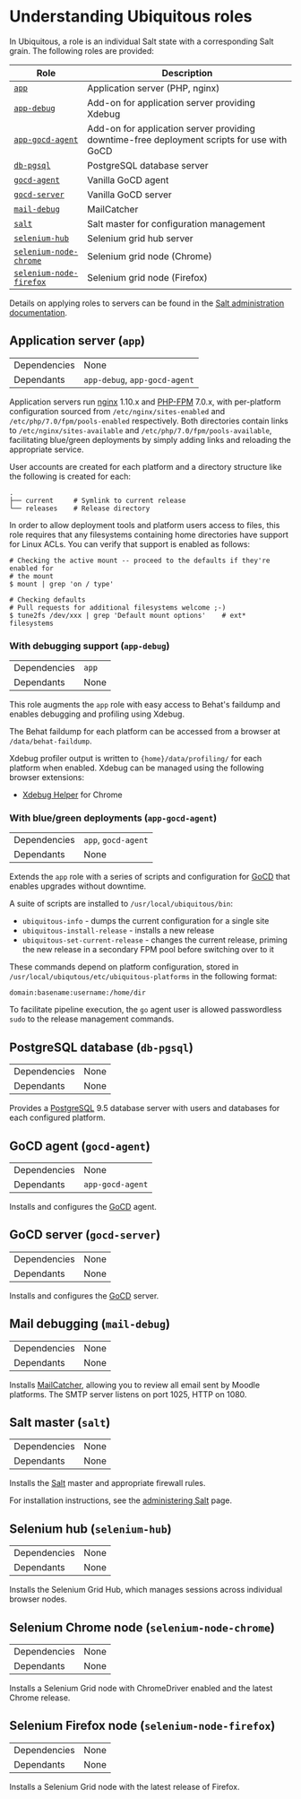 # Understanding Ubiquitous roles

In Ubiquitous, a role is an individual Salt state with a corresponding Salt grain. The following roles are provided:

| Role | Description |
| --- | --- |
| [`app`](#application-server-app) | Application server (PHP, nginx) |
| [`app-debug`](#with-debugging-support-app-debug) | Add-on for application server providing Xdebug |
| [`app-gocd-agent`](#with-bluegreen-deployments-app-gocd-agent) | Add-on for application server providing downtime-free deployment scripts for use with GoCD |
| [`db-pgsql`](#postgresql-database-db-pgsql) | PostgreSQL database server |
| [`gocd-agent`](#gocd-agent-gocd-agent) | Vanilla GoCD agent |
| [`gocd-server`](#gocd-server-gocd-server) | Vanilla GoCD server |
| [`mail-debug`](#mail-debugging-mail-debug) | MailCatcher |
| [`salt`](#salt-master-salt) | Salt master for configuration management |
| [`selenium-hub`](#selenium-hub-selenium-hub) |  Selenium grid hub server |
| [`selenium-node-chrome`](#selenium-chrome-node-selenium-node-chrome) | Selenium grid node (Chrome) |
| [`selenium-node-firefox`](#selenium-firefox-node-selenium-node-firefox) | Selenium grid node (Firefox) |

Details on applying roles to servers can be found in the [Salt administration documentation](admin/salt.md).

## Application server (`app`)

| | |
| --- | --- |
| Dependencies | None |
| Dependants | `app-debug`, `app-gocd-agent` |

Application servers run [nginx](https://nginx.org/) 1.10.x and [PHP-FPM](http://php.net/manual/en/install.fpm.php) 7.0.x, with per-platform configuration sourced from `/etc/nginx/sites-enabled` and `/etc/php/7.0/fpm/pools-enabled` respectively. Both directories contain links to `/etc/nginx/sites-available` and `/etc/php/7.0/fpm/pools-available`, facilitating blue/green deployments by simply adding links and reloading the appropriate service.

User accounts are created for each platform and a directory structure like the following is created for each:

```
.
├── current     # Symlink to current release
└── releases    # Release directory
```

In order to allow deployment tools and platform users access to files, this role requires that any filesystems containing home directories have support for Linux ACLs. You can verify that support is enabled as follows:

```
# Checking the active mount -- proceed to the defaults if they're enabled for
# the mount
$ mount | grep 'on / type'

# Checking defaults
# Pull requests for additional filesystems welcome ;-)
$ tune2fs /dev/xxx | grep 'Default mount options'    # ext* filesystems
```

### With debugging support (`app-debug`)

| | |
| --- | --- |
| Dependencies | `app` |
| Dependants | None |

This role augments the `app` role with easy access to Behat's faildump and enables debugging and profiling using Xdebug.

The Behat faildump for each platform can be accessed from a browser at `/data/behat-faildump`.

Xdebug profiler output is written to `{home}/data/profiling/` for each platform when enabled. Xdebug can be managed using the following browser extensions:

* [Xdebug Helper](https://chrome.google.com/webstore/detail/xdebug-helper/eadndfjplgieldjbigjakmdgkmoaaaoc?hl=en) for Chrome

### With blue/green deployments (`app-gocd-agent`)

| | |
| --- | --- |
| Dependencies | `app`, `gocd-agent` |
| Dependants | None |

Extends the `app` role with a series of scripts and configuration for [GoCD](https://www.gocd.io/) that enables upgrades without downtime.

A suite of scripts are installed to `/usr/local/ubiquitous/bin`:

* `ubiquitous-info` - dumps the current configuration for a single site
* `ubiquitous-install-release` - installs a new release
* `ubiquitous-set-current-release` - changes the current release, priming the new release in a secondary FPM pool before switching over to it

These commands depend on platform configuration, stored in `/usr/local/ubiqutous/etc/ubiquitous-platforms` in the following format:

```
domain:basename:username:/home/dir
```

To facilitate pipeline execution, the `go` agent user is allowed passwordless `sudo` to the release management commands.

## PostgreSQL database (`db-pgsql`)

| | |
| --- | --- |
| Dependencies | None |
| Dependants | None |

Provides a [PostgreSQL](http://www.postgresql.org/) 9.5 database server with users and databases for each configured platform.

## GoCD agent (`gocd-agent`)

| | |
| --- | --- |
| Dependencies | None |
| Dependants | `app-gocd-agent` |

Installs and configures the [GoCD](https://www.gocd.io/) agent.

## GoCD server (`gocd-server`)

| | |
| --- | --- |
| Dependencies | None |
| Dependants | None |

Installs and configures the [GoCD](https://www.gocd.io/) server.

## Mail debugging (`mail-debug`)

| | |
| --- | --- |
| Dependencies | None |
| Dependants | None |

Installs [MailCatcher](https://mailcatcher.me/), allowing you to review all email sent by Moodle platforms. The SMTP server listens on port 1025, HTTP on 1080.

## Salt master (`salt`)

| | |
| --- | --- |
| Dependencies | None |
| Dependants | None |

Installs the [Salt](https://saltstack.com/) master and appropriate firewall rules.

For installation instructions, see the [administering Salt](admin/salt.md) page.

## Selenium hub (`selenium-hub`)

| | |
| --- | --- |
| Dependencies | None |
| Dependants | None |

Installs the Selenium Grid Hub, which manages sessions across individual browser nodes.

## Selenium Chrome node (`selenium-node-chrome`)

| | |
| --- | --- |
| Dependencies | None |
| Dependants | None |

Installs a Selenium Grid node with ChromeDriver enabled and the latest Chrome release.

## Selenium Firefox node (`selenium-node-firefox`)

| | |
| --- | --- |
| Dependencies | None |
| Dependants | None |

Installs a Selenium Grid node with the latest release of Firefox.

